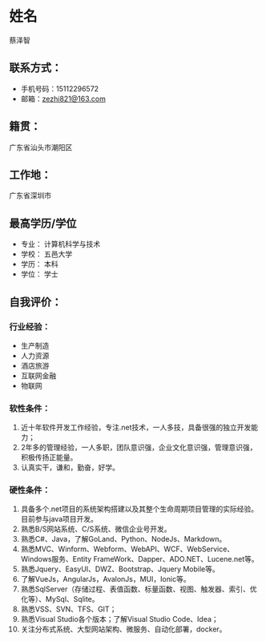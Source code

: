 # 姓名

蔡泽智

## 联系方式：

* 手机号码：15112296572
* 邮箱：zezhi821@163.com

## 籍贯：

广东省汕头市潮阳区

## 工作地：

广东省深圳市

## 最高学历/学位

* 专业： 计算机科学与技术
* 学校： 五邑大学
* 学历： 本科
* 学位： 学士

##  自我评价：

### 行业经验：

* 生产制造
* 人力资源
* 酒店旅游
* 互联网金融
* 物联网

### 软性条件：

1. 近十年软件开发工作经验，专注.net技术，一人多技，具备很强的独立开发能力；
2. 2年多的管理经验，一人多职，团队意识强，企业文化意识强，管理意识强，积极传扬正能量。
3. 认真实干，谦和，勤奋，好学。

### 硬性条件：

1. 具备多个.net项目的系统架构搭建以及其整个生命周期项目管理的实际经验。目前参与java项目开发。
2. 熟悉B/S网站系统、C/S系统、微信企业号开发。
3. 熟悉C#、Java，了解GoLand、Python、NodeJs、Markdown。
4. 熟悉MVC、Winform、Webform、WebAPI、WCF、WebService、Windows服务、Entity FrameWork、Dapper、ADO.NET、Lucene.net等。
5. 熟悉Jquery、EasyUI、DWZ、Bootstrap、Jquery Mobile等。
6. 了解VueJs，AngularJs，AvalonJs，MUI，Ionic等。
7. 熟悉SqlServer（存储过程、表值函数、标量函数、视图、触发器、索引、优化等）、MySql、Sqlite。
8. 熟悉VSS、SVN、TFS、GIT；
9. 熟悉Visual Studio各个版本；了解Visual Studio Code、Idea；
10. 关注分布式系统、大型网站架构、微服务、自动化部署，docker。

